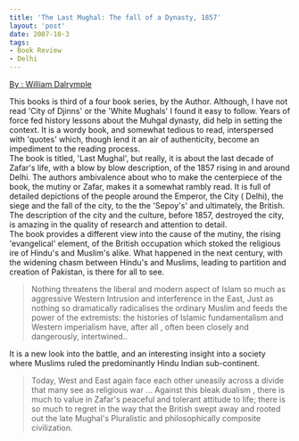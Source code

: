 ```yaml
---
title: 'The Last Mughal: The fall of a Dynasty, 1857'
layout: 'post'
date: 2007-10-3
tags: 
- Book Review
- Delhi
---
```

<a href="http://www.amazon.com/The-Last-Mughal-Dynasty-Vintage/dp/1400078334/ref=sr_1_1?ie=UTF8&qid=1378656777&sr=8-1&keywords=the+last+mughal">By : William Dalrymple</a>
<!--more-->


This books is third of a four book series, by the Author. Although, I have not read 'City of Djinns' or the 'White Mughals' I found it easy to follow. Years of force fed history lessons about the Muhgal dynasty, did help in setting the context.
It is a wordy book, and somewhat tedious to read, interspersed with 'quotes' which, though lend it an air of authenticity, become an impediment to the reading process.
<br>
The book is titled, 'Last Mughal', but really, it is about the last decade of Zafar's life, with a blow by blow description, of the 1857 rising in and around Delhi. The authors ambivalence about who to make the centerpiece of the book, the mutiny or Zafar, makes it a somewhat rambly read.
It is full of detailed depictions of the people around the Emperor, the City ( Delhi), the siege and the fall of the city, to the the 'Sepoy's' and ultimately, the British. The description of the city and the culture, before 1857, destroyed the city, is amazing in the quality of research and attention to detail.
<br> 
The book provides a different view into the cause of the mutiny, the rising 'evangelical' element, of the British occupation which stoked the religious ire of Hindu's and Muslim's alike. What happened in the next century, with the widening chasm between Hindu's and Muslims, leading to partition and creation of Pakistan, is there for all to see.
<br>

<blockquote>
Nothing threatens the liberal and modern aspect of Islam so much as aggressive
Western Intrusion and interference in the East, Just as nothing so
dramatically radicalises the ordinary Muslim and feeds the power of the extremists: the
histories of Islamic fundamentalism and Western imperialism have,
after all , often been closely and dangerously, intertwined..
</blockquote>
It is a new look into the battle, and an interesting insight into a society where Muslims ruled the predominantly Hindu Indian sub-continent.


<blockquote>

Today, West and East again face each other uneasily across a divide that many
see as religious war ... Against this bleak dualism , there is much to value in
Zafar's peaceful and tolerant attitude to life; there is so much to regret in
the way that the British swept away and rooted out the late Mughal's Pluralistic
and philosophically composite civilization.</blockquote>
